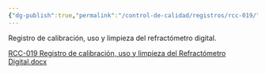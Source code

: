```yaml
---
{"dg-publish":true,"permalink":"/control-de-calidad/registros/rcc-019/"}
---
```


Registro de calibración, uso y limpieza del refractómetro digital.

[RCC-019 Registro de calibración, uso y limpieza del Refractómetro Digital.docx](https://drive.google.com/open?id=1YoPGOyaplHYl7vdwEUzIqqVVz2JxrEWP&usp=drive_copy)